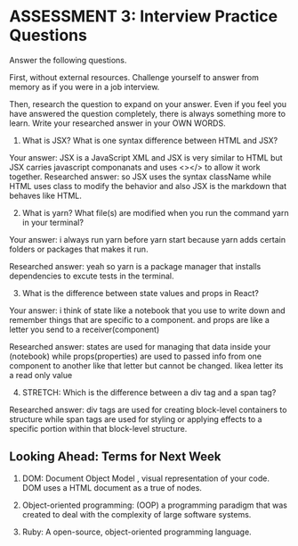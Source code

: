 # ASSESSMENT 3: Interview Practice Questions

Answer the following questions.

First, without external resources. Challenge yourself to answer from memory as if you were in a job interview.

Then, research the question to expand on your answer. Even if you feel you have answered the question completely, there is always something more to learn. Write your researched answer in your OWN WORDS.

1. What is JSX? What is one syntax difference between HTML and JSX?

Your answer: JSX is a JavaScript XML and JSX is very similar to HTML but JSX carries javascript componanats and uses <></>
to allow it work together. 
Researched answer: so JSX uses the syntax className while HTML uses class to modify the behavior and also JSX is the markdown that behaves like HTML. 

2. What is yarn? What file(s) are modified when you run the command yarn in your terminal?

Your answer: i always run yarn before yarn start because yarn adds certain folders or packages that makes it run. 

Researched answer: yeah so yarn is a package manager that installs dependencies to excute tests in the terminal. 

3. What is the difference between state values and props in React?

Your answer: i think of state like a notebook that you use to write down and remember things that are specific to a component. and props are like a letter you send to a receiver(component)

Researched answer: states are used for managing that data inside your (notebook) while props(properties) are used to passed info from one component to another like that letter but cannot be changed. likea letter its a read only value

4. STRETCH: Which is the difference between a div tag and a span tag?

Researched answer: div tags are used for creating block-level containers to structure while span tags are used for styling or applying effects to a specific portion within that block-level structure.   

## Looking Ahead: Terms for Next Week

1. DOM: Document Object Model , visual representation of your code. DOM uses a HTML document as a true of nodes.

2. Object-oriented programming: (OOP) a programming paradigm that was created to deal with the complexity of large software systems. 

3. Ruby: A open-source, object-oriented programming language. 
